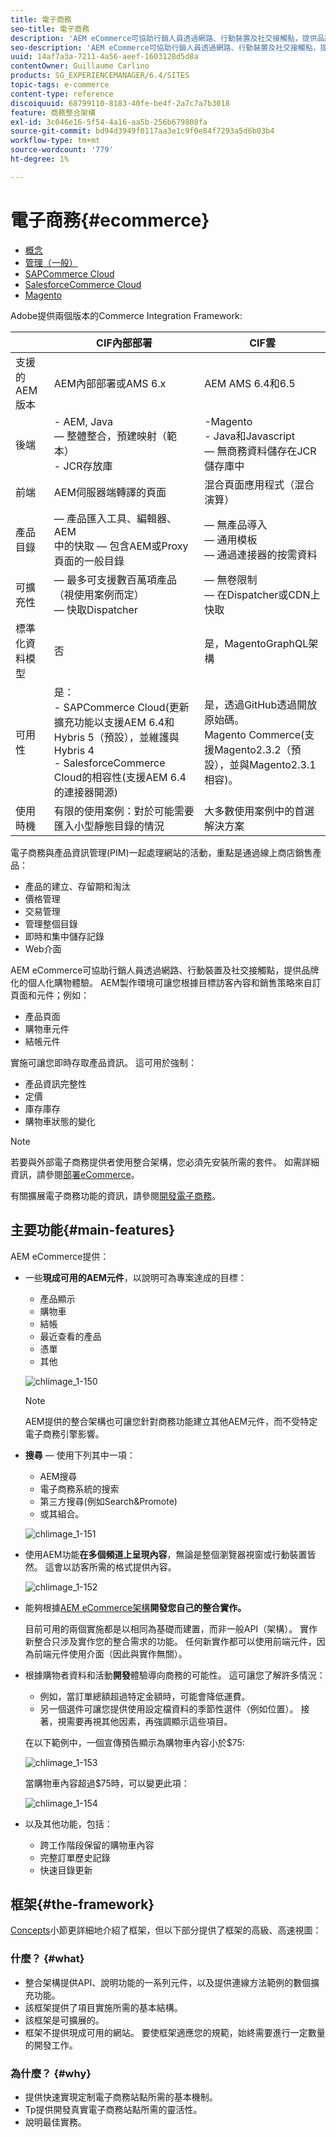 ```yaml
---
title: 電子商務
seo-title: 電子商務
description: 'AEM eCommerce可協助行銷人員透過網路、行動裝置及社交接觸點，提供品牌化的個人化購物體驗。 '
seo-description: 'AEM eCommerce可協助行銷人員透過網路、行動裝置及社交接觸點，提供品牌化的個人化購物體驗。 '
uuid: 14af7a3a-7211-4a56-aeef-1603128d5d8a
contentOwner: Guillaume Carlino
products: SG_EXPERIENCEMANAGER/6.4/SITES
topic-tags: e-commerce
content-type: reference
discoiquuid: 68799110-8183-40fe-be4f-2a7c7a7b3018
feature: 商務整合架構
exl-id: 3c046e16-5f54-4a16-aa5b-256b679808fa
source-git-commit: bd94d3949f0117aa3e1c9f0e84f7293a5d6b03b4
workflow-type: tm+mt
source-wordcount: '779'
ht-degree: 1%

---
```


# 電子商務{#ecommerce}

* [概念](/help/sites-administering/concepts.md)
* [管理（一般）](/help/sites-administering/generic.md)
* [SAPCommerce Cloud](/help/sites-administering/sap-commerce-cloud.md)
* [SalesforceCommerce Cloud](https://github.com/adobe/commerce-salesforce)
* [Magento](https://www.adobe.io/apis/experiencecloud/commerce-integration-framework/integrations.html#!AdobeDocs/commerce-cif-documentation/master/integrations/02-AEM-Magento.md)

Adobe提供兩個版本的Commerce Integration Framework:

|  | CIF內部部署 | CIF雲 |
|-------------------------|--------------------------------------------------------------------------------------------------------------------------------------------------------------------------------------------------------|------------------------------------------------------------------------------------------------------------------------|
| 支援的 AEM 版本 | AEM內部部署或AMS 6.x | AEM AMS 6.4和6.5 |
| 後端 | - AEM, Java <br> — 整體整合，預建映射（範本）<br> - JCR存放庫 | -Magento<br>- Java和Javascript <br> — 無商務資料儲存在JCR儲存庫中 |
| 前端 | AEM伺服器端轉譯的頁面 | 混合頁面應用程式（混合演算） |
| 產品目錄 |  — 產品匯入工具、編輯器、AEM <br>中的快取 — 包含AEM或Proxy頁面的一般目錄 |  — 無產品導入<br> — 通用模板<br> — 通過連接器的按需資料 |
| 可擴充性 |  — 最多可支援數百萬項產品（視使用案例而定）<br> — 快取Dispatcher |  — 無卷限制<br> — 在Dispatcher或CDN上快取 |
| 標準化資料模型 | 否 | 是，MagentoGraphQL架構 |
| 可用性 | 是：<br> - SAPCommerce Cloud(更新擴充功能以支援AEM 6.4和Hybris 5（預設），並維護與Hybris 4 <br> - SalesforceCommerce Cloud的相容性(支援AEM 6.4的連接器開源) | 是，透過GitHub透過開放原始碼。 <br> Magento Commerce(支援Magento2.3.2（預設），並與Magento2.3.1相容)。 |
| 使用時機 | 有限的使用案例：對於可能需要匯入小型靜態目錄的情況 | 大多數使用案例中的首選解決方案 |

電子商務與產品資訊管理(PIM)一起處理網站的活動，重點是通過線上商店銷售產品：

* 產品的建立、存留期和淘汰
* 價格管理
* 交易管理
* 管理整個目錄
* 即時和集中儲存記錄
* Web介面

AEM eCommerce可協助行銷人員透過網路、行動裝置及社交接觸點，提供品牌化的個人化購物體驗。 AEM製作環境可讓您根據目標訪客內容和銷售策略來自訂頁面和元件；例如：

* 產品頁面
* 購物車元件
* 結帳元件

實施可讓您即時存取產品資訊。 這可用於強制：

* 產品資訊完整性
* 定價
* 庫存庫存
* 購物車狀態的變化

>[!NOTE]
>
>若要與外部電子商務提供者使用整合架構，您必須先安裝所需的套件。 如需詳細資訊，請參閱[部署eCommerce](/help/sites-deploying/ecommerce.md)。
>
>有關擴展電子商務功能的資訊，請參閱[開發電子商務](/help/sites-developing/ecommerce.md)。

## 主要功能{#main-features}

AEM eCommerce提供：

* 一些&#x200B;**現成可用的AEM元件**，以說明可為專案達成的目標：

   * 產品顯示
   * 購物車
   * 結帳
   * 最近查看的產品
   * 憑單
   * 其他

   ![chlimage_1-150](assets/chlimage_1-150.png)

   >[!NOTE]
   >
   >AEM提供的整合架構也可讓您針對商務功能建立其他AEM元件，而不受特定電子商務引擎影響。

* **搜尋**  — 使用下列其中一項：

   * AEM搜尋
   * 電子商務系統的搜索
   * 第三方搜尋(例如Search&amp;Promote)
   * 或其組合。

   ![chlimage_1-151](assets/chlimage_1-151.png)

* 使用AEM功能&#x200B;**在多個頻道上呈現內容**，無論是整個瀏覽器視窗或行動裝置皆然。 這會以訪客所需的格式提供內容。

   ![chlimage_1-152](assets/chlimage_1-152.png)

* 能夠根據[AEM eCommerce架構&#x200B;](#the-framework)**開發您自己的整合實作。**

   目前可用的兩個實施都是以相同為基礎而建置，而非一般API（架構）。 實作新整合只涉及實作您的整合需求的功能。 任何新實作都可以使用前端元件，因為前端元件使用介面（因此與實作無關）。

* 根據購物者資料和活動&#x200B;**開發**&#x200B;體驗導向商務的可能性。 這可讓您了解許多情況：

   * 例如，當訂單總額超過特定金額時，可能會降低運費。
   * 另一個選件可讓您提供使用設定檔資料的季節性選件（例如位置）。 接著，視需要再視其他因素，再強調顯示這些項目。

   在以下範例中，一個宣傳預告顯示為購物車內容小於$75:

   ![chlimage_1-153](assets/chlimage_1-153.png)

   當購物車內容超過$75時，可以變更此項：

   ![chlimage_1-154](assets/chlimage_1-154.png)

* 以及其他功能，包括：

   * 跨工作階段保留的購物車內容
   * 完整訂單歷史記錄
   * 快速目錄更新

## 框架{#the-framework}

[Concepts](/help/sites-administering/concepts.md)小節更詳細地介紹了框架，但以下部分提供了框架的高級、高速視圖：

### 什麼？ {#what}

* 整合架構提供API、說明功能的一系列元件，以及提供連線方法範例的數個擴充功能。
* 該框架提供了項目實施所需的基本結構。
* 該框架是可擴展的。
* 框架不提供現成可用的網站。 要使框架適應您的規範，始終需要進行一定數量的開發工作。

### 為什麼？ {#why}

* 提供快速實現定制電子商務站點所需的基本機制。
* Tp提供開發真實電子商務站點所需的靈活性。
* 說明最佳實務。
